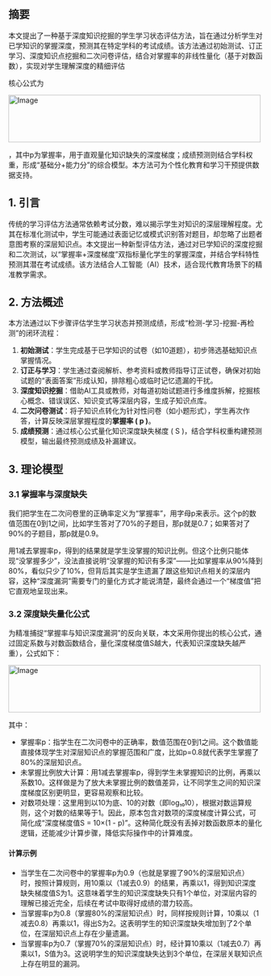 ## 摘要
本文提出了一种基于深度知识挖掘的学生学习状态评估方法，旨在通过分析学生对已学知识的掌握深度，预测其在特定学科的考试成绩。该方法通过初始测试、订正学习、深度知识点挖掘和二次问卷评估，结合对掌握率的非线性量化（基于对数函数），实现对学生理解深度的精细评估

核心公式为

<img width="500" height="94" alt="Image" src="https://github.com/user-attachments/assets/f226c98c-6d3e-4951-a005-3b9c45abc9c3" />

，其中p为掌握率，用于直观量化知识缺失的深度梯度；成绩预测则结合学科权重，形成“基础分+能力分”的综合模型。本方法可为个性化教育和学习干预提供数据支持。

## 1. 引言
传统的学习评估方法通常依赖考试分数，难以揭示学生对知识的深层理解程度。尤其在标准化测试中，学生可能通过表面记忆或模式识别答对题目，却忽略了出题者意图考察的深层知识点。本文提出一种新型评估方法，通过对已学知识的深度挖掘和二次测试，以“掌握率+深度梯度”双指标量化学生的掌握深度，并结合学科特性预测其潜在考试成绩。该方法结合人工智能（AI）技术，适合现代教育场景下的精准教学需求。

## 2. 方法概述
本方法通过以下步骤评估学生学习状态并预测成绩，形成“检测-学习-挖掘-再检测”的闭环流程：
1. **初始测试**：学生完成基于已学知识的试卷（如10道题），初步筛选基础知识点掌握情况。
2. **订正与学习**：学生通过查阅解析、参考资料或教师指导订正试卷，确保对初始试题的“表面答案”形成认知，排除粗心或临时记忆遗漏的干扰。
3. **深度知识挖掘**：借助AI工具或教师，对每道初始试题进行多维度拆解，挖掘核心概念、错误误区、知识变式等深层内容，生成子知识点库。
4. **二次问卷测试**：将子知识点转化为针对性问卷（如小题形式），学生再次作答，计算反映深层掌握程度的**掌握率 \( p \)**。
5. **成绩预测**：通过核心公式量化知识深度缺失梯度 \( S \)，结合学科权重构建预测模型，输出最终预测成绩及补漏建议。

## 3. 理论模型
### 3.1 掌握率与深度缺失
我们把学生在二次问卷里的正确率定义为“掌握率”，用字母p来表示。这个p的数值范围在0到1之间，比如学生答对了70%的子题目，那p就是0.7；如果答对了90%的子题目，那p就是0.9。

用1减去掌握率p，得到的结果就是学生没掌握的知识比例。但这个比例只能体现“没掌握多少”，没法直接说明“没掌握的知识有多深”——比如掌握率从90%降到80%，看似只少了10%，但背后其实是学生遗漏了跟这些知识点相关的深层内容，这种“深度漏洞”需要专门的量化方式才能说清楚，最终会通过一个“梯度值”把它直观地呈现出来。

### 3.2 深度缺失量化公式
为精准捕捉“掌握率与知识深度漏洞”的反向关联，本文采用你提出的核心公式，通过固定系数与对数函数结合，量化深度梯度值S越大，代表知识深度缺失越严重），公式如下：

<img width="500" height="94" alt="Image" src="https://github.com/user-attachments/assets/3b0e7dd2-fe27-4bb8-ac3e-35f2e8e4c1f5" />

其中：
- 掌握率p：指学生在二次问卷中的正确率，数值范围在0到1之间。这个数值能直接体现学生对深层知识点的掌握范围和广度，比如p=0.8就代表学生掌握了80%的深层知识点。
- 未掌握比例放大计算：用1减去掌握率p，得到学生未掌握知识的比例，再乘以系数10。这样做是为了放大未掌握比例的数值差异，让不同学生之间的知识深度梯度区别更明显，更容易观察和比较。
- 对数项处理：这里用到以10为底、10的对数（即log₁₀10），根据对数运算规则，这个对数的结果等于1。因此，原本包含对数项的深度梯度计算公式，可简化成“深度梯度值S = 10×(1 - p)”。这种简化既没有丢掉对数函数原本的量化逻辑，还能减少计算步骤，降低实际操作中的计算难度。

#### 计算示例
- 当学生在二次问卷中的掌握率p为0.9（也就是掌握了90%的深层知识点）时，按照计算规则，用10乘以（1减去0.9）的结果，再乘以1，得到知识深度缺失梯度值S为1。这意味着学生的知识深度缺失只有1个单位，对深层内容的理解已接近完全，后续在考试中取得好成绩的潜力较高。
- 当掌握率p为0.8（掌握80%的深层知识点）时，同样按规则计算，10乘以（1减去0.8）再乘以1，得出S为2。这表明学生的知识深度缺失增加到了2个单位，在深层知识点上存在少量遗漏。
- 当掌握率p为0.7（掌握70%的深层知识点）时，经计算10乘以（1减去0.7）再乘以1，S值为3。这说明学生的知识深度缺失达到3个单位，在深层关联知识点上存在明显的漏洞。
